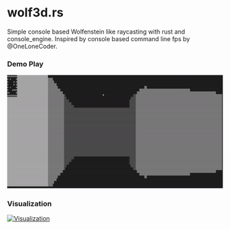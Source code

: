 # wolf3d.rs
Simple console based Wolfenstein like raycasting with rust and console_engine.
Inspired by console based command line fps by @OneLoneCoder.

### Demo Play
![Demo](demo.gif)

### Visualization
[![Visualization](https://upload.wikimedia.org/wikipedia/commons/e/e7/Simple_raycasting_with_fisheye_correction.gif)](https://en.wikipedia.org/wiki/Wolfenstein_3D)
